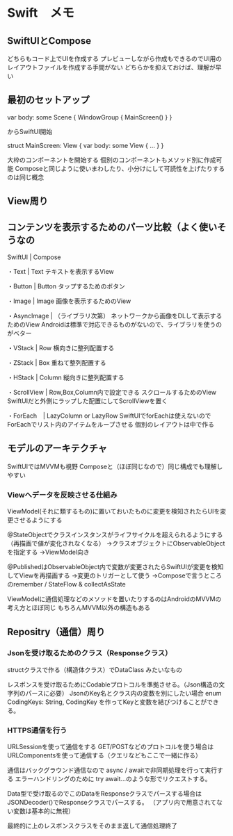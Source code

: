 
# Swift　メモ

## SwiftUIとCompose
どちらもコード上でUIを作成する
プレビューしながら作成もできるのでUI用のレイアウトファイルを作成する手間がない
どちらかを抑えておけば、理解が早い

## 最初のセットアップ

var body: some Scene {
        WindowGroup {
            MainScreen()
        }
    }

からSwiftUI開始

struct MainScreen: View {
    var body: some View {
        ...
    }
}

大枠のコンポーネントを開始する
個別のコンポーネントもメソッド別に作成可能
Composeと同じように使いまわしたり、小分けにして可読性を上げたりするのは同じ概念

## View周り

## コンテンツを表示するためのパーツ比較（よく使いそうなの
SwiftUI | Compose

・Text | Text
テキストを表示するView

・Button | Button
タップするためのボタン

・Image | Image
画像を表示するためのView

・AsyncImage | （ライブラリ次第）
ネットワークから画像をDLして表示するためのView
Androidは標準で対応できるものがないので、ライブラリを使うのがベター

・VStack | Row
横向きに整列配置する

・ZStack | Box
重ねて整列配置する

・HStack | Column
縦向きに整列配置する

・ScrollView | Row,Box,Column内で設定できる
スクロールするためのView
SwiftUIだと外側にラップした配置にしてScrollViewを置く

・ForEach　| LazyColumn or LazyRow
SwiftUIでforEachは使えないのでForEachでリスト内のアイテムをループさせる
個別のレイアウトは中で作る


## モデルのアーキテクチャ
SwiftUIではMVVMも視野
Composeと（ほぼ同じなので）同じ構成でも理解しやすい

### Viewへデータを反映させる仕組み

ViewModel(それに類するもの)に置いておいたものに変更を検知されたらUIを変更させるようにする

@StateObjectでクラスインスタンスがライフサイクルを超えられるようにする（再描画で値が変化されなくなる）
→クラスオブジェクトにObservableObjectを指定する
→ViewModel向き

@PublishedはObservableObject内で変数が変更されたらSwiftUIが変更を検知してViewを再描画する
→変更のトリガーとして使う
→Composeで言うところのremember / StateFlow & collectAsState

ViewModelに通信処理などのメソッドを置いたりするのはAndroidのMVVMの考え方とほぼ同じ
もちろんMVVM以外の構造もある


## Repositry（通信）周り

### Jsonを受け取るためのクラス（Responseクラス）
structクラスで作る（構造体クラス）でDataClass みたいなもの

レスポンスを受け取るためにCodableプロトコルを準拠させる。（Json構造の文字列のパースに必要）
JsonのKey名とクラス内の変数を別にしたい場合
enum CodingKeys: String, CodingKey
を作ってKeyと変数を結びつけることができる。

### HTTPS通信を行う
URLSessionを使って通信をする
GET/POSTなどのプロトコルを使う場合はURLComponentsを使って通信する（クエリなどもここで一緒に作る）

通信はバックグラウンド通信なので async / awaitで非同期処理を行って実行する
エラーハンドリングのために try await...のような形でリクエストする。

Data型で受け取るのでこのDataをResponseクラスでパースする場合は
JSONDecoder()でResponseクラスでパースする。
（アプリ内で用意されてない変数は基本的に無視）

最終的に上のレスポンスクラスをそのまま返して通信処理終了